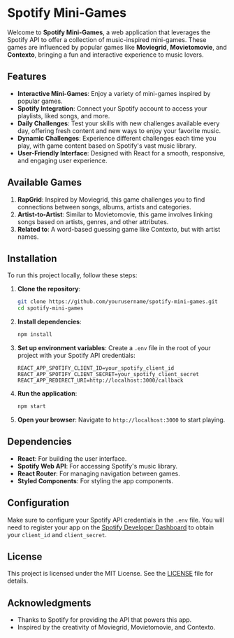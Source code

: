 # Spotify Mini-Games

Welcome to **Spotify Mini-Games**, a web application that leverages the Spotify API to offer a collection of music-inspired mini-games. These games are influenced by popular games like **Moviegrid**, **Movietomovie**, and **Contexto**, bringing a fun and interactive experience to music lovers.

## Features

- **Interactive Mini-Games**: Enjoy a variety of mini-games inspired by popular games.
- **Spotify Integration**: Connect your Spotify account to access your playlists, liked songs, and more.
- **Daily Challenges**: Test your skills with new challenges available every day, offering fresh content and new ways to enjoy your favorite music.
- **Dynamic Challenges**: Experience different challenges each time you play, with game content based on Spotify's vast music library.
- **User-Friendly Interface**: Designed with React for a smooth, responsive, and engaging user experience.

## Available Games

1. **RapGrid**: Inspired by Moviegrid, this game challenges you to find connections between songs, albums, artists and categories.
2. **Artist-to-Artist**: Similar to Movietomovie, this game involves linking songs based on artists, genres, and other attributes.
3. **Related to**: A word-based guessing game like Contexto, but with artist names.

## Installation

To run this project locally, follow these steps:

1. **Clone the repository**:
    ```bash
    git clone https://github.com/yourusername/spotify-mini-games.git
    cd spotify-mini-games
    ```

2. **Install dependencies**:
    ```bash
    npm install
    ```

3. **Set up environment variables**:
   Create a `.env` file in the root of your project with your Spotify API credentials:
    ```plaintext
    REACT_APP_SPOTIFY_CLIENT_ID=your_spotify_client_id
    REACT_APP_SPOTIFY_CLIENT_SECRET=your_spotify_client_secret
    REACT_APP_REDIRECT_URI=http://localhost:3000/callback
    ```

4. **Run the application**:
    ```bash
    npm start
    ```

5. **Open your browser**: Navigate to `http://localhost:3000` to start playing.

## Dependencies

- **React**: For building the user interface.
- **Spotify Web API**: For accessing Spotify's music library.
- **React Router**: For managing navigation between games.
- **Styled Components**: For styling the app components.

## Configuration

Make sure to configure your Spotify API credentials in the `.env` file. You will need to register your app on the [Spotify Developer Dashboard](https://developer.spotify.com/dashboard) to obtain your `client_id` and `client_secret`.

## License

This project is licensed under the MIT License. See the [LICENSE](LICENSE) file for details.

## Acknowledgments

- Thanks to Spotify for providing the API that powers this app.
- Inspired by the creativity of Moviegrid, Movietomovie, and Contexto.
